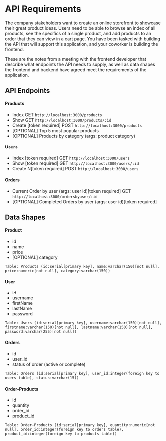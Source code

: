 # API Requirements

The company stakeholders want to create an online storefront to showcase their great product ideas. Users need to be able to browse an index of all products, see the specifics of a single product, and add products to an order that they can view in a cart page. You have been tasked with building the API that will support this application, and your coworker is building the frontend.

These are the notes from a meeting with the frontend developer that describe what endpoints the API needs to supply, as well as data shapes the frontend and backend have agreed meet the requirements of the application.

## API Endpoints

#### Products

- Index GET `http://localhost:3000/products`
- Show GET `http://localhost:3000/products/:id`
- Create [token required] POST `http://localhost:3000/products`
- [OPTIONAL] Top 5 most popular products
- [OPTIONAL] Products by category (args: product category)

#### Users

- Index [token required] GET `http://localhost:3000/users`
- Show [token required] GET `http://localhost:3000/users/:id`
- Create N[token required] POST `http://localhost:3000/users`

#### Orders

- Current Order by user (args: user id)[token required] GET `http://localhost:3000/ordersbyuser/:id`
- [OPTIONAL] Completed Orders by user (args: user id)[token required]

## Data Shapes

#### Product

- id
- name
- price
- [OPTIONAL] category

```
Table: Products (id:serial[primary key], name:varchar(150)[not null], price:numeric[not null], category:varchar(150))
```

#### User

- id
- username
- firstName
- lastName
- password

```
Table: Users (id:serial[primary key], username:varchar(150)[not null], firstname:varchar(150)[not null], lastname:varchar(150)[not null], password:varchar(255)[not null])
```

#### Orders

- id
- user_id
- status of order (active or complete)

```
Table: Orders (id:serial[primary key], user_id:integer(foreign key to users table), status:varchar(15))
```

#### Order-Products

- id
- quantity
- order_id
- product_id

```
Table: Order-Products (id:serial[primary key], quantity:numeric[not null], order_id:integer(foreign key to orders table), product_id:integer(foreign key to products table))
```
